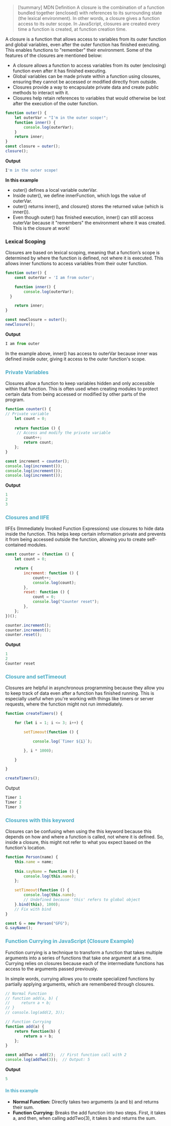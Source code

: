 
> [!summary] MDN Definition
> A closure is the combination of a function bundled together (enclosed) with references to its surrounding state (the lexical environment). In other words, a closure gives a function access to its outer scope. In JavaScript, closures are created every time a function is created, at function creation time.

A closure is a function that allows access to variables from its outer function and global variables, even after the outer function has finished executing. This enables functions to "remember" their environment. Some of the features of the closures are mentioned below:

- A closure allows a function to access variables from its outer (enclosing) function even after it has finished executing.
- Global variables can be made private within a function using closures, ensuring they cannot be accessed or modified directly from outside.
- Closures provide a way to encapsulate private data and create public methods to interact with it.
- Closures help retain references to variables that would otherwise be lost after the execution of the outer function.

```js
function outer() {
    let outerVar = "I'm in the outer scope!";
    function inner() {
        console.log(outerVar);
    }
    return inner;
}
const closure = outer(); 
closure();
```

**Output**

```js
I'm in the outer scope!
```

**In this example**

- outer() defines a local variable outerVar.
- Inside outer(), we define innerFunction, which logs the value of outerVar.
- outer() returns inner(), and closure() stores the returned value (which is inner()).
- Even though outer() has finished execution, inner() can still access outerVar because it "remembers" the environment where it was created. This is the closure at work!
### Lexical Scoping

Closures are based on lexical scoping, meaning that a function’s scope is determined by where the function is defined, not where it is executed. This allows inner functions to access variables from their outer function.

```js
function outer() {
    const outerVar = 'I am from outer';

    function inner() {
        console.log(outerVar);
  }

    return inner;
}

const newClosure = outer();
newClosure();
```

**Output**

```js
I am from outer
```

In the example above, inner() has access to outerVar because inner was defined inside outer, giving it access to the outer function's scope.

### <font color="#4bacc6">Private Variables</font>

Closures allow a function to keep variables hidden and only accessible within that function. This is often used when creating modules to protect certain data from being accessed or modified by other parts of the program.

```js
function counter() {
// Private variable
    let count = 0; 
    
    return function () {
     // Access and modify the private variable
        count++;
        return count;
    };
}

const increment = counter();
console.log(increment());
console.log(increment());
console.log(increment());
```

**Output**

```js
1
2
3
```

### <font color="#4bacc6"> Closures and IIFE</font>

IIFEs (Immediately Invoked Function Expressions) use closures to hide data inside the function. This helps keep certain information private and prevents it from being accessed outside the function, allowing you to create self-contained modules.

```js
const counter = (function () {
    let count = 0;

    return {
        increment: function () {
            count++;
            console.log(count);
        },
        reset: function () {
            count = 0;
            console.log("Counter reset");
        },
    };
})();

counter.increment(); 
counter.increment(); 
counter.reset();
```

**Output**

```js
1
2
Counter reset
```

### <font color="#4bacc6">Closure and setTimeout</font>

Closures are helpful in asynchronous programming because they allow you to keep track of data even after a function has finished running. This is especially useful when you're working with things like timers or server requests, where the function might not run immediately.

```js
function createTimers() {

    for (let i = 1; i <= 3; i++) {

        setTimeout(function () {

            console.log(`Timer ${i}`);

        }, i * 1000);

    }

}

createTimers();
```

Output

```js
Timer 1  
Timer 2  
Timer 3
```

### <font color="#4bacc6">Closures with this keyword</font>

Closures can be confusing when using the this keyword because this depends on how and where a function is called, not where it is defined. So, inside a closure, this might not refer to what you expect based on the function's location.

```js
function Person(name) {
    this.name = name;
    
    this.sayName = function () {
        console.log(this.name);
    };

    setTimeout(function () {
        console.log(this.name); 
        // Undefined because 'this' refers to global object
    }.bind(this), 1000); 
    // Fix with bind
}

const G = new Person("GFG");
G.sayName();
```

### <font color="#4bacc6">Function Currying in JavaScript (Closure Example)</font>

Function currying is a technique to transform a function that takes multiple arguments into a series of functions that take one argument at a time. Currying relies on closures because each of the intermediate functions has access to the arguments passed previously.

In simple words, currying allows you to create specialized functions by partially applying arguments, which are remembered through closures.

```js
// Normal Function
// function add(a, b) {
//     return a + b;
// }
// console.log(add(2, 3)); 

// Function Currying
function add(a) {
    return function(b) {
        return a + b;
    };
}

const addTwo = add(2);  // First function call with 2
console.log(addTwo(3));  // Output: 5
```

**Output**

```js
5
```

#### <font color="#4bacc6"> In this example</font>

- ****Normal Function:**** Directly takes two arguments (a and b) and returns their sum.
- ****Function Currying:**** Breaks the add function into two steps. First, it takes a, and then, when calling addTwo(3), it takes b and returns the sum.


